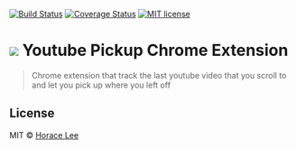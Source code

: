 [![Build Status](https://travis-ci.org/horacehylee/youtube-pickup.svg?branch=master)](https://travis-ci.org/horacehylee/youtube-pickup.svg?branch=master)
[![Coverage Status](https://coveralls.io/repos/github/horacehylee/youtube-pickup/badge.svg?branch=master)](https://coveralls.io/github/horacehylee/youtube-pickup?branch=master)
[![MIT license](http://img.shields.io/badge/license-MIT-brightgreen.svg)](http://opensource.org/licenses/MIT)

# ![][logo] Youtube Pickup Chrome Extension

> Chrome extension that track the last youtube video that you scroll to and let you pick up where you left off

## License

MIT © [Horace Lee](https://github.com/horacehylee)

[logo]: resources/images/logo32.png